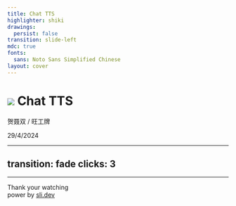 ```yaml
---
title: Chat TTS 
highlighter: shiki
drawings:
  persist: false
transition: slide-left
mdc: true
fonts:
  sans: Noto Sans Simplified Chinese
layout: cover
---
```


<h1 class="flex items-center gap-4 color-primary"><img class="h-14 inline-block" src="/logo.svg"/> Chat TTS</h1>


贺聂双 / <span text-3>旺工牌</span>   

<p class="fixed bottom-10 text-3 color-gray">
 29/4/2024
</p>



---
transition: fade
clicks: 3
---

<div v-click="1" h-full flex items-center justify-center>
  <Audio src="/audio.wav" tag='ChatTTS' text='四川美食确实以辣闻名，但也有不辣的选择。比如甜水面、赖汤圆、蛋烘糕、叶儿粑等，这些小吃口味温和，甜而不腻，也很受欢迎。' :start="$clicks ===2" />
</div>




---

<div h-full flex flex-col items-center justify-center>
  <div class="slide-text-primary text-20 color-primary font-bold">Thank your watching</div>
  <div w-full text-right mr-30 color-gray-300>
    <span>power by </span>
    <a href="https://github.com/sujianqingfeng/talks">
      sli.dev
    </a>
  </div>
</div>